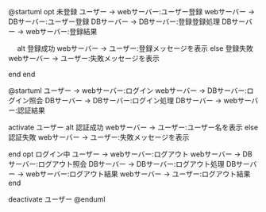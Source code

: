 @startuml
opt 未登録
 ユーザー -> webサーバー:ユーザー登録
 webサーバー -> DBサーバー:ユーザー登録
 DBサーバー -> DBサーバー:登録登録処理
 DBサーバー -> webサーバー:登録結果

　 alt 登録成功
     webサーバー -> ユーザー:登録メッセージを表示
   else 登録失敗
     webサーバー -> ユーザー:失敗メッセージを表示　
 
  end
 end
  
@startuml
ユーザー -> webサーバー:ログイン
webサーバー -> DBサーバー:ログイン照会
DBサーバー -> DBサーバー:ログイン処理
DBサーバー -> webサーバー:認証結果
 
 activate ユーザー
 alt 認証成功
 webサーバー -> ユーザー:ユーザー名を表示
 else 認証失敗
 webサーバー -> ユーザー:失敗メッセージを表示
 
 end
 opt ログイン中
  ユーザー -> webサーバー:ログアウト
  webサーバー -> DBサーバー:ログアウト照会
  DBサーバー -> DBサーバー:ログアウト処理
  DBサーバー -> webサーバー:ログアウト結果
  webサーバー -> ユーザー:ログアウト結果
  end 
  
  deactivate ユーザー
  @enduml
 
